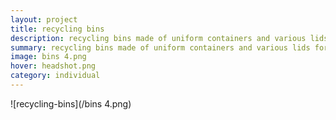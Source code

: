 ```yaml
---
layout: project
title: recycling bins
description: recycling bins made of uniform containers and various lids for different types of litter
summary: recycling bins made of uniform containers and various lids for different types of litter
image: bins 4.png
hover: headshot.png
category: individual
---
```


![recycling-bins](/bins 4.png)
